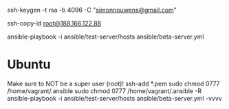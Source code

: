 ssh-keygen -t rsa -b 4096 -C "simonnouwens@gmail.com"

ssh-copy-id root@188.166.122.88

ansible-playbook -i ansible/test-server/hosts  ansible/beta-server.yml

# Ubuntu
Make sure to NOT be a super user (root)!
ssh-add *.pem
sudo chmod 0777 /home/vagrant/.ansible
sudo chmod 0777 /home/vagrant/.ansible -R
ansible-playbook -i ansible/test-server/hosts  ansible/beta-server.yml -vvvv
